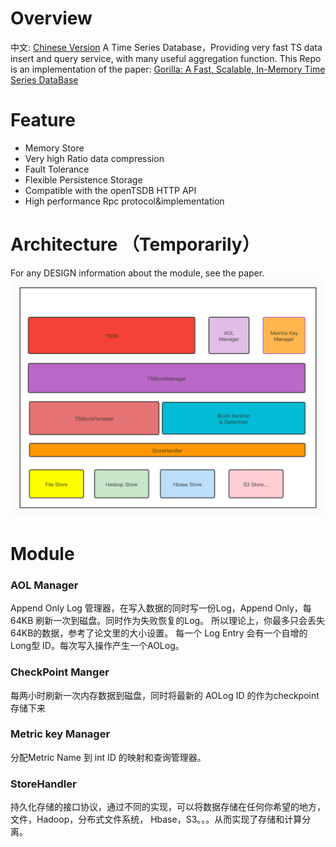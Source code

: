 # Overview
中文: [Chinese Version](/README.md)
A Time Series Database，Providing very fast TS data insert and query service, with
many useful aggregation function.
This Repo is an implementation of the paper: [Gorilla: A Fast, Scalable, In-Memory Time Series DataBase](http://www.vldb.org/pvldb/vol8/p1816-teller.pdf)

# Feature
- Memory Store
- Very high Ratio data compression
- Fault Tolerance
- Flexible Persistence Storage
- Compatible with the openTSDB HTTP API
- High performance Rpc protocol&implementation


# Architecture （Temporarily）
For any DESIGN information about the module, see the paper.
![Architecture](https://github.com/zhou-jered/RapidTSDB/raw/master/docs/images/TSBlock%20Management.jpg)


# Module

### AOL Manager
Append Only Log 管理器，在写入数据的同时写一份Log，Append Only，每64KB 刷新一次到磁盘。同时作为失败恢复的Log。
所以理论上，你最多只会丢失64KB的数据，参考了论文里的大小设置。
每一个 Log Entry 会有一个自增的Long型 ID。每次写入操作产生一个AOLog。

### CheckPoint Manger
每两小时刷新一次内存数据到磁盘，同时将最新的 AOLog ID 的作为checkpoint存储下来

### Metric key Manager
分配Metric Name 到 int ID 的映射和查询管理器。

### StoreHandler
持久化存储的接口协议，通过不同的实现，可以将数据存储在任何你希望的地方，文件，Hadoop，分布式文件系统，
Hbase，S3。。。从而实现了存储和计算分离。